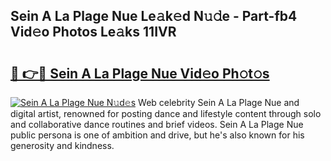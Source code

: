 ## Sein A La Plage Nue Le𝚊k𝚎d N𝚞𝚍e - Part-fb4 Vid𝚎o Photos Le𝚊ks 11IVR

# <h2><a href="http://fbaaye3.evod.top/?m=Sein+A+La+Plage+Nue">🔗 👉🔴 Sein A La Plage Nue Vid𝚎o Ph𝚘t𝚘s</a></h2>

[![Sein A La Plage Nue N𝚞d𝚎s](https://i.imgur.com/8V9OHl7.gif)](http://fbaaye3.evod.top/?m=Sein+A+La+Plage+Nue)
Web celebrity Sein A La Plage Nue and digital artist, renowned for posting dance and lifestyle content through solo and collaborative dance routines and brief videos. Sein A La Plage Nue public persona is one of ambition and drive, but he's also known for his generosity and kindness. 
